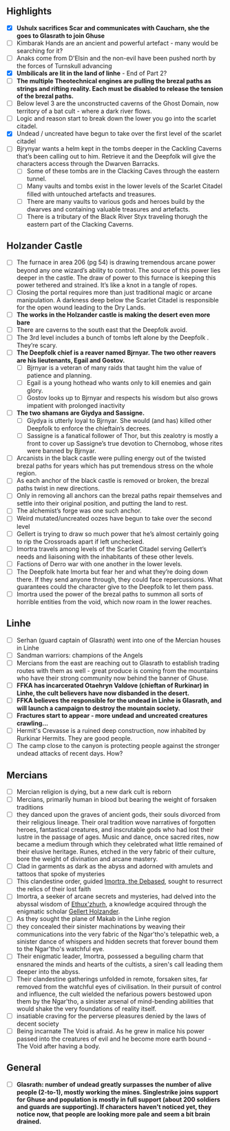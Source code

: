 ## Highlights

- [x] **Ushulx sacrifices Scar and communicates with Caucharn, she the goes to Glasrath to join Ghuse**
- [ ] Kimbarak Hands are an ancient and powerful artefact - many would be searching for it?
- [ ] Anaks come from D'Elsin and the non-evil have been pushed north by the forces of Turnskull advancing
- [x] **Umbilicals are lit in the land of linhe** - End of Part 2?
- [ ] **The multiple Theotechnical engines are pulling the brezal paths as strings and rifting reality. Each must be disabled to release the tension of the brezal paths.**
- [ ] Below level 3 are the unconstructed caverns of the Ghost Domain, now territory of a bat cult - where a dark river flows.
- [ ] Logic and reason start to break down the lower you go into the scarlet citadel.
- [x] Undead / uncreated have begun to take over the first level of the scarlet citadel
- [ ] Bjrynyar wants a helm kept in the tombs deeper in the Cackling Caverns that’s been calling out to him. Retrieve it and the Deepfolk will give the characters access through the Dwarven Barracks.
	- [ ] Some of these tombs are in the Clacking Caves through the eastern tunnel.
	- [ ] Many vaults and tombs exist in the lower levels of the Scarlet Citadel filled with untouched artefacts and treasures.
	- [ ] There are many vaults to various gods and heroes build by the dwarves and containing valuable treasures and artefacts.
	- [ ] There is a tributary of the Black River Styx traveling thorugh the eastern part of the Clacking Caverns.

## Holzander Castle

- [ ] The furnace in area 206 (pg 54) is drawing tremendous arcane power beyond any one wizard’s ability to control. The source of this power lies deeper in the castle. The draw of power to this furnace is keeping this power tethered and strained. It’s like a knot in a tangle of ropes.
- [ ] Closing the portal requires more than just traditional magic or arcane manipulation. A darkness deep below the Scarlet Citadel is responsible for the open wound leading to the Dry Lands.
- [ ] **The works in the Holzander castle is making the desert even more bare**
- [ ] There are caverns to the south east that the Deepfolk avoid.
- [ ] The 3rd level includes a bunch of tombs left alone by the Deepfolk . They’re scary.
- [ ] **The Deepfolk chief is a reaver named Bjrnyar. The two other reavers are his lieutenants, Egail and Gostov.**
	- [ ] Bjrnyar is a veteran of many raids that taught him the value of patience and planning.
	- [ ] Egail is a young hothead who wants only to kill enemies and gain glory.
	- [ ] Gostov looks up to Bjrnyar and respects his wisdom but also grows impatient with prolonged inactivity
- [ ] **The two shamans are Giydya and Sassigne.**
	- [ ] Giydya is utterly loyal to Bjrnyar. She would (and has) killed other Deepfolk  to enforce the chieftain’s decrees.
	- [ ] Sassigne is a fanatical follower of Thor, but this zealotry is mostly a front to cover up Sassigne’s true devotion to Chernobog, whose rites were banned by Bjrnyar.
- [ ] Arcanists in the black castle were pulling energy out of the twisted brezal paths for years which has put tremendous stress on the whole region.
- [ ] As each anchor of the black castle is removed or broken, the brezal paths twist in new directions.
- [ ] Only in removing all anchors can the brezal paths repair themselves and settle into their original position, and putting the land to rest.
- [ ] The alchemist’s forge was one such anchor.
- [ ] Weird mutated/uncreated oozes have begun to take over the second level
- [ ] Gellert is trying to draw so much power that he’s almost certainly going to rip the Crossroads apart if left unchecked.
- [ ] Imortra travels among levels of the Scarlet Citadel serving Gellert’s needs and liaisoning with the inhabitants of these other levels.
- [ ] Factions of Derro war with one another in the lower levels.
- [ ] The Deepfolk  hate Imorta but fear her and what they’re doing down there. If they send anyone through, they could face repercussions. What guarantees could the character give to the Deepfolk to let them pass.
- [ ] Imortra used the power of the brezal paths to summon all sorts of horrible entities from the void, which now roam in the lower reaches.

## Linhe

- [ ] Serhan (guard captain of Glasrath) went into one of the Mercian houses in Linhe
- [ ] Sandman warriors: champions of the Angels
- [ ] Mercians from the east are reaching out to Glasrath to establish trading routes with them as well - great produce is coming from the mountains who have their strong community now behind the banner of Ghuse.
- [ ] **FFKA has incarcerated Otaehryn Valdove (chieftan of Rurkinar) in Linhe, the cult believers have now disbanded in the desert.**
- [ ] **FFKA believes the responsible for the undead in Linhe is Glasrath, and will launch a campaign to destroy the mountain society.**
- [ ] **Fractures start to appear - more undead and uncreated creatures crawling...**
- [ ] Hermit's Crevasse is a ruined deep construction, now inhabited by Rurkinar Hermits. They are good people.
- [ ] The camp close to the canyon is protecting people against the stronger undead attacks of recent days. How?

## Mercians

- [ ] Mercian religion is dying, but a new dark cult is reborn
- [ ] Mercians, primarily human in blood but bearing the weight of forsaken traditions
- [ ] they danced upon the graves of ancient gods, their souls divorced from their religious lineage. Their oral tradition wove narratives of forgotten heroes, fantastical creatures, and inscrutable gods who had lost their lustre in the passage of ages. Music and dance, once sacred rites, now became a medium through which they celebrated what little remained of their elusive heritage. Runes, etched in the very fabric of their culture, bore the weight of divination and arcane mastery. 
- [ ] Clad in garments as dark as the abyss and adorned with amulets and tattoos that spoke of mysteries
- [ ] This clandestine order, guided [Imortra, the Debased](campaign/arrival/npcs/imortra.md), sought to resurrect the relics of their lost faith
- [ ] Imortra, a seeker of arcane secrets and mysteries, had delved into the abyssal wisdom of [Ethux'zhurh](campaign/arrival/context/religions.md#Ethux'zhurh), a knowledge acquired through the enigmatic scholar [Gellert Holzander](campaign/arrival/npcs/gellert.md). 
- [ ] As they sought the plane of Makab in the Linhe region
- [ ] they concealed their sinister machinations by weaving their communications into the very fabric of the Ngar'tho's telepathic web, a sinister dance of whispers and hidden secrets that forever bound them to the Ngar'tho's watchful eye. 
- [ ] Their enigmatic leader, Imortra, possessed a beguiling charm that ensnared the minds and hearts of the cultists, a siren's call leading them deeper into the abyss.
- [ ] Their clandestine gatherings unfolded in remote, forsaken sites, far removed from the watchful eyes of civilisation. In their pursuit of control and influence, the cult wielded the nefarious powers bestowed upon them by the Ngar'tho, a sinister arsenal of mind-bending abilities that would shake the very foundations of reality itself.
- [ ] insatiable craving for the perverse pleasures denied by the laws of decent society
- [ ] Being incarnate The Void is afraid. As he grew in malice his power passed into the creatures of evil and he become more earth bound - The Void after having a body.

## General

- [ ] **Glasrath: number of undead greatly surpasses the number of alive people (2-to-1), mostly working the mines. Singlestrike joins support for Ghuse and population is mostly in full support (about 200 soldiers and guards are supporting). If characters haven't noticed yet, they notice now, that people are looking more pale and seem a bit brain drained.**
